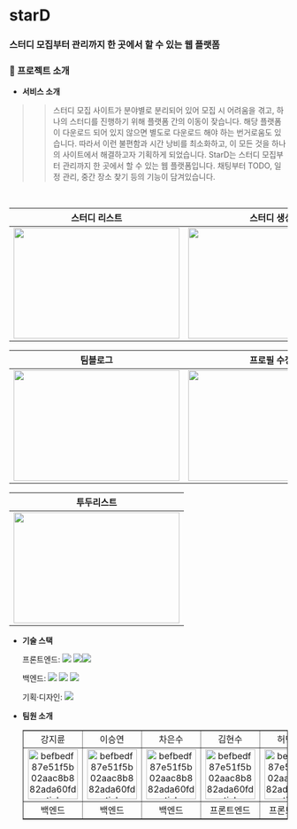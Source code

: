 # starD
### 스터디 모집부터 관리까지 한 곳에서 할 수 있는 웹 플랫폼

### 📙 프로젝트 소개

- **서비스 소개**

>> 스터디 모집 사이트가 분야별로 분리되어 있어 모집 시 어려움을 겪고, 하나의 스터디를 진행하기 위해 플랫폼 간의 이동이 잦습니다. 
해당 플랫폼이 다운로드 되어 있지 않으면 별도로 다운로드 해야 하는 번거로움도 있습니다. 따라서 이런 불편함과 시간 낭비를 최소화하고, 이 모든 것을 하나의 사이트에서 해결하고자 기획하게 되었습니다.
>> StarD는 스터디 모집부터 관리까지 한 곳에서 할 수 있는 웹 플랫폼입니다. 
채팅부터 TODO, 일정 관리, 중간 장소 찾기 등의 기능이 담겨있습니다.

<br/>


| 스터디 리스트 | 스터디 생성  | 마이페이지 |
| ------- | ------- | ------- |
| <img src="https://github.com/user-attachments/assets/9dbebdd7-7eb3-4994-b02a-a5759bacd8ae" width="300px" height="200px"/> | <img src="https://github.com/user-attachments/assets/4953ecbf-9ae3-4f0c-8a2f-b6a5035f9447" width="300px" height="200px"/>| <img src="https://github.com/user-attachments/assets/28104b45-cfca-466e-a2ff-0c44511895bc" width="300px" height="200px"/> |

| 팀블로그 | 프로필 수정 | 모임일정 달력 |
| ------- | ------- | ------- |
| <img src="https://github.com/user-attachments/assets/7dd5de4f-9de4-43a4-8388-a253c10bd242" width="300px" height="200px"/>  | <img src="https://github.com/user-attachments/assets/661f523f-b936-4c03-89bf-6655572dbb40" width="300px" height="200px"/> | <img src="https://github.com/user-attachments/assets/99a37823-4a06-4256-ae0c-2d80b75ac4f7" width="300px" height="200px"/> |

| 투두리스트 |
| ------- |
| <img src="https://github.com/user-attachments/assets/f786acf9-45b9-4519-875d-26422d2268b3" width="300px" height="200px"/> |

- **기술 스택**

  <span>프론트엔드: </span> <img src="https://img.shields.io/badge/react-61DAFB?style=for-the-badge&logo=react&logoColor=black">  <img src="https://img.shields.io/badge/javascript-F7DF1E?style=for-the-badge&logo=javascript&logoColor=black"><img src="https://img.shields.io/badge/css-1572B6?style=for-the-badge&logo=css3&logoColor=white"> 

  <span>백엔드: </span> <img src="https://img.shields.io/badge/Spring%20Boot-6DB33F?style=for-the-badge&logo=Spring%20Boot&logoColor=white"> <img src="https://img.shields.io/badge/JPA-007396?style=for-the-badge&logo=Hibernate&logoColor=white"> <img src="https://img.shields.io/badge/MariaDB-003545?style=for-the-badge&logo=MariaDB&logoColor=white">

  <span>기획·디자인: </span> <img src="https://img.shields.io/badge/figma-F24E1E?style=for-the-badge&logo=figma&logoColor=white">



- **팀원 소개**
  <table border="" cellspacing="0" cellpadding="0" width="100%">
  <tr width="100%">
  <td align="center">강지륜</a></td>
  <td align="center">이승연</a></td>
  <td  align="center">차은수</a></td>
  <td  align="center">김현수</a></td>
  <td  align="center">허민영</a></td>
  </tr>

  <tr width="100%">
   <td  align="center"><a href="https://imgbb.com/"><img src="https://github.com/user-attachments/assets/f9fca964-e4bf-44d5-bdf8-8ce925c82bb5" alt="befbedf87e51f5b02aac8b882ada60fd-sticker" border="0" width="90px"></a></td>
   <td  align="center"><a href="https://imgbb.com/"><img src="https://github.com/user-attachments/assets/f9fca964-e4bf-44d5-bdf8-8ce925c82bb5" alt="befbedf87e51f5b02aac8b882ada60fd-sticker" border="0" width="90px"></a></td>
   <td  align="center"><a href="https://imgbb.com/"><img src="https://github.com/user-attachments/assets/f9fca964-e4bf-44d5-bdf8-8ce925c82bb5" alt="befbedf87e51f5b02aac8b882ada60fd-sticker" border="0" width="90px"></a></td>
   <td  align="center"><a href="https://imgbb.com/"><img src="https://github.com/user-attachments/assets/f9fca964-e4bf-44d5-bdf8-8ce925c82bb5" alt="befbedf87e51f5b02aac8b882ada60fd-sticker" border="0" width="90px"></a></td>
   <td  align="center"><a href="https://imgbb.com/"><img src="https://github.com/user-attachments/assets/f9fca964-e4bf-44d5-bdf8-8ce925c82bb5" alt="befbedf87e51f5b02aac8b882ada60fd-sticker" border="0" width="90px"></a></td>
  </tr>
  <tr width="100%">
  <td  align="center">백엔드</td>
  <td  align="center">백엔드</td>
  <td  align="center">백엔드</td>
  <td  align="center">프론트엔드</td>
  <td  align="center">프론트엔드</td>     
<!--   </tr>
      <tr width="100%">
          <td  align="center"><p>전체 서비스 기획</p><p>전체 UI 디자인</p></td>
          <td  align="center"><p>- 로그인 및 회원가입 화면구현</p><p>- 헌화 추모관, 헌화하기, 헌화한마디 화면구현</p><p>- 연동</p></td>
          <td  align="center"><p>- 기억나무 질문, 편지, 앨범, 결제 화면구현</p><p>- 마이페이지 화면구현</p><p>- 연동</p></td>
          <td  align="center"><p>- 헌화 추모관, 헌화한마디 구현</p><p>- 마이페이지 내가 작성한 헌화한마디, 결제내역 조회 구현</p><p>- 연동 및 배포</p></td>
          <td  align="center"><p>- JWT 로그인 및 회원가입 구현</p><p>- 기억나무 질문, 편지, 앨범 구현</p> <p>- 마이페이지 회원 정보 수정 및 조회 구현</p><p>- 연동 및 배포</p></td>
     </tr>  -->
  </table>
